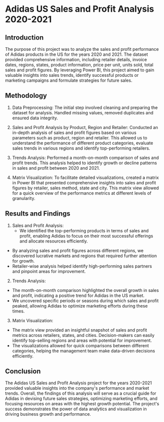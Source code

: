 # Adidas US Sales and Profit Analysis 2020-2021

## Introduction
The purpose of this project was to analyze the sales and profit performance of Adidas products in the US for the years 2020 and 2021. 
The dataset provided comprehensive information, including retailer details, invoice dates, regions, states, product information, price per unit, units sold, total sales and profit figures. 
By leveraging Power BI, this project aimed to gain valuable insights into sales trends, identify successful products or marketing campaigns and formulate strategies for future sales.

## Methodology

1) Data Preprocessing:
  The initial step involved cleaning and preparing the dataset for analysis. Handled missing values, removed duplicates and ensured data integrity.

2) Sales and Profit Analysis by Product, Region and Retailer:
  Conducted an in-depth analysis of sales and profit figures based on various parameters such as product, region and retailer. This allowed us to understand the performance of different product categories, evaluate sales trends in various regions and identify top-performing retailers.

3) Trends Analysis:
  Performed a month-on-month comparison of sales and profit trends. This analysis helped to identify growth or decline patterns in sales and profit between 2020 and 2021.

4) Matrix Visualization:
  To facilitate detailed visualizations, created a matrix in Power BI that presented comprehensive insights into sales and profit figures by retailer, sales method, state and city. This matrix view allowed for a quick overview of the performance metrics at different levels of granularity.

## Results and Findings

1) Sales and Profit Analysis:
   - We identified the top-performing products in terms of sales and profit, enabling Adidas to focus on their most successful offerings and allocate resources efficiently.
  - By analyzing sales and profit figures across different regions, we discovered lucrative markets and regions that required further attention for growth.
  - Retailer-wise analysis helped identify high-performing sales partners and pinpoint areas for improvement.

2) Trends Analysis:
  - The month-on-month comparison highlighted the overall growth in sales and profit, indicating a positive trend for Adidas in the US market.
  - We uncovered specific periods or seasons during which sales and profit peaked, allowing Adidas to optimize marketing efforts during these times.

3) Matrix Visualization:
  - The matrix view provided an insightful snapshot of sales and profit metrics across retailers, states, and cities. Decision-makers can easily identify top-selling regions and areas with potential for improvement.
  - The visualizations allowed for quick comparisons between different categories, helping the management team make data-driven decisions efficiently.

## Conclusion
  The Adidas US Sales and Profit Analysis project for the years 2020-2021 provided valuable insights into the company's performance and market trends.
  Overall, the findings of this analysis will serve as a crucial guide for Adidas in devising future sales strategies, optimizing marketing efforts, and focusing resources on areas with the highest growth potential. The project's success demonstrates the power of data analytics and visualization in driving business growth and performance.
